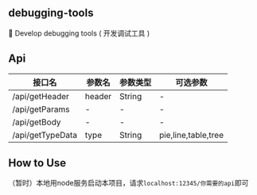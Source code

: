## debugging-tools
🧰 Develop debugging tools ( 开发调试工具 )

## Api
| 接口名 | 参数名 | 参数类型 | 可选参数 |
| ----- | ----- | ----- | ----- |
| /api/getHeader | header | String | - |
| /api/getParams | - | - | - |
| /api/getBody | - | - | - |
| /api/getTypeData | type | String | pie,line,table,tree |

## How to Use
（暂时）本地用node服务启动本项目，请求`localhost:12345/你需要的api`即可